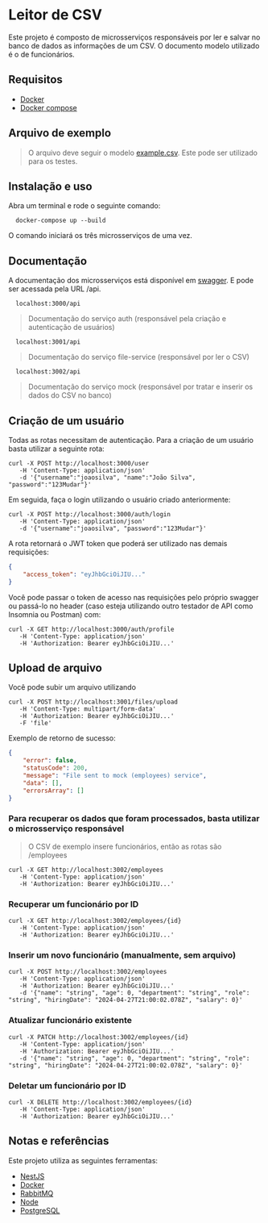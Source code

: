 # Leitor de CSV

Este projeto é composto de microsserviços responsáveis por ler e salvar no banco de dados as informações de um CSV. O documento modelo utilizado é o de funcionários.

## Requisitos

- [Docker](https://docs.nestjs.com/) 
- [Docker compose](https://docs.docker.com/compose/)

## Arquivo de exemplo

> O arquivo deve seguir o modelo [example.csv](https://github.com/daygarcia/gptw/blob/main/example.csv). Este pode ser utilizado para os testes.

## Instalação e uso

Abra um terminal e rode o seguinte comando:

```
  docker-compose up --build
```

O comando iniciará os três microsserviços de uma vez.

## Documentação

A documentação dos microsserviços está disponível em [swagger](https://swagger.io/). E pode ser acessada pela URL /api.

```shell
  localhost:3000/api
```
> Documentação do serviço auth (responsável pela criação e autenticação de usuários)

```shell
  localhost:3001/api
```
>  Documentação do serviço file-service (responsável por ler o CSV)

```shell
  localhost:3002/api
```
> Documentação do serviço mock (responsável por tratar e inserir os dados do CSV no banco)


## Criação de um usuário

Todas as rotas necessitam de autenticação. Para a criação de um usuário basta utilizar a seguinte rota:

```curl
curl -X POST http://localhost:3000/user
   -H 'Content-Type: application/json'
   -d '{"username":"joaosilva", "name":"João Silva", "password":"123Mudar"}'
```

Em seguida, faça o login utilizando o usuário criado anteriormente:

```curl
curl -X POST http://localhost:3000/auth/login
   -H 'Content-Type: application/json'
   -d '{"username":"joaosilva", "password":"123Mudar"}'
```

A rota retornará o JWT token que poderá ser utilizado nas demais requisições:

```json
{
	"access_token": "eyJhbGciOiJIU..."
}
```

Você pode passar o token de acesso nas requisições pelo próprio swagger ou passá-lo no header (caso esteja utilizando outro testador de API como Insomnia ou Postman) com:

```curl
curl -X GET http://localhost:3000/auth/profile
   -H 'Content-Type: application/json'
   -H 'Authorization: Bearer eyJhbGciOiJIU...'
```

## Upload de arquivo

Você pode subir um arquivo utilizando 

```curl
curl -X POST http://localhost:3001/files/upload
   -H 'Content-Type: multipart/form-data'
   -H 'Authorization: Bearer eyJhbGciOiJIU...'
   -F 'file'
```

Exemplo de retorno de sucesso:

```json
{
	"error": false,
	"statusCode": 200,
	"message": "File sent to mock (employees) service",
	"data": [],
	"errorsArray": []
}
```

### Para recuperar os dados que foram processados, basta utilizar o microsserviço responsável

> O CSV de exemplo insere funcionários, então as rotas são /employees

```curl
curl -X GET http://localhost:3002/employees
   -H 'Content-Type: application/json'
   -H 'Authorization: Bearer eyJhbGciOiJIU...'
```

### Recuperar um funcionário por ID

```curl
curl -X GET http://localhost:3002/employees/{id}
   -H 'Content-Type: application/json'
   -H 'Authorization: Bearer eyJhbGciOiJIU...'
```

### Inserir um novo funcionário (manualmente, sem arquivo)

```curl
curl -X POST http://localhost:3002/employees
   -H 'Content-Type: application/json'
   -H 'Authorization: Bearer eyJhbGciOiJIU...'
   -d '{"name": "string", "age": 0, "department": "string", "role": "string", "hiringDate": "2024-04-27T21:00:02.078Z", "salary": 0}'
```

### Atualizar funcionário existente

```curl
curl -X PATCH http://localhost:3002/employees/{id}
   -H 'Content-Type: application/json'
   -H 'Authorization: Bearer eyJhbGciOiJIU...'
   -d '{"name": "string", "age": 0, "department": "string", "role": "string", "hiringDate": "2024-04-27T21:00:02.078Z", "salary": 0}'
```

### Deletar um funcionário por ID

```curl
curl -X DELETE http://localhost:3002/employees/{id}
   -H 'Content-Type: application/json'
   -H 'Authorization: Bearer eyJhbGciOiJIU...'
```

## Notas e referências

Este projeto utiliza as seguintes ferramentas:

- [NestJS](https://docs.nestjs.com/)
- [Docker](https://docs.nestjs.com/)
- [RabbitMQ](https://www.rabbitmq.com/)
- [Node](https://nodejs.org/en)
- [PostgreSQL](https://www.postgresql.org/)
